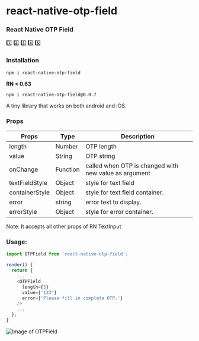 # react-native-otp-field

### React Native OTP Field
:one: :two: :three: :four: :five:

### Installation
```
npm i react-native-otp-field
```
**RN < 0.63**
```
npm i react-native-otp-field@0.0.7
```

A tiny library that works on both android and iOS.

### Props
Props | Type | Description
------|------|------------
length | Number | OTP length
value | String | OTP string
onChange | Function | called when OTP is changed with new value as argument
textFieldStyle | Object | style for text field
containerStyle | Object | style for text field container.
error | string | error text to display.
errorStyle | Object | style for error container.

Note: It accepts all other props of RN TextInput

### Usage:

```javascript
import OTPField from 'react-native-otp-field';

render() {
  return {
    ...
    <OTPField
      length={5}
      value={'123'}
      error={'Please fill in complete OTP.'}
    />
    ...
  };
}
```

![Image of OTPField](https://user-images.githubusercontent.com/14236714/88966124-74ea6800-d2c9-11ea-94c8-f2ea57c3c5b0.png)